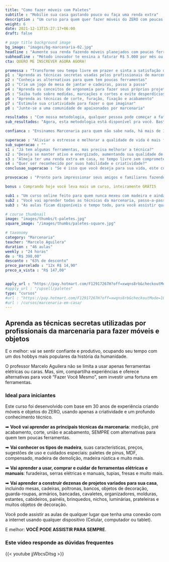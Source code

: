 ```yaml
---
title: "Como fazer móveis com Paletes"
subtitle : "Mobilie sua casa gastando pouco ou faça uma renda extra"
description : "Um curso para quem quer fazer móveis do ZERO com poucas ferramentas"
weight: 6
date: 2021-12-13T15:27:17+06:00
draft: false

# page title background image
bg_image: "images/bg-marcenaria-02.jpg"
headline : "Aumente sua renda fazendo móveis planejados com poucas ferramentas"
subheadline : "Método inovador te ensina a faturar R$ 5.000 por mês ou mais, construindo móveis sob medida com praticidade e economia"
cta: QUERO ME INSCREVER AGORA AGORA!

promessa : "Transforme seu tempo livre em prazer e sinta a satisfação de dizer fui eu que fiz"
p1 : "Aprenda as técnicas secretas usadas pelos profissionais de marcenaria"
p2 : "Conheça as alternativas para quem tem poucas ferramentas"
p3 : "Crie um jogo de mesa de jantar e cadeiras, passo a passo"
p4 : "Aprenda os conceitos de ergonomia para fazer seus próprios projetos"
p5 : "Saiba tudo sobre medidas, marcações e cortes e evite desperdícios"
p6 : "Aprenda as técnicas de corte, furação, fixação e acabamento"
p7 : "Estimule sua criatividade para fazer o que imaginar"
p8 : "Junte-se a uma comunidade de apaixonados por marcenaria"

resultados : "Com nossa metodologia, qualquer pessoa pode começar a faturar rápido"
sub_resultados: "Agora, esta metodologia está disponível pra você. Basta ver os resultados de alguns dos nossos alunos:"

confianca : "Ensinamos Marcenaria para quem não sabe nada, há mais de 11 anos"

superacao : "Aliviar o estresse e melhorar a qualidade de vida é mais fácil do que você imagina"
sub_superacao : ""
s1 : "Já tem algumas ferramentas, mas precisa melhorar a técnica?"
s2 : "Deseja se manter ativo e energizado, aumentando sua qualidade de vida?"
s3 : "Almeja ter uma renda extra em casa, no tempo livre sem comprometer o lazer?"
s4 : "Quer ser reconhecido por suas habilidade e criatividade?"
conclusao_superacao : "Se é isso que você deseja para sua vida, este curso é pra você"

provocacao : "Pronto para impressionar seus amigos e familiares fazendo seus móveis?"

bonus : Comprando hoje você leva mais um curso, inteiramente GRÁTIS

sub1 : "Um curso online feito para quem nunca mexeu com madeira e ainda não tem uma oficina montada."
sub2 : "Você vai aprender todas as técnicas da marcenaria, passo-a-passo, em vídeo aulas muito bem explicadas."
sub3 : "As aulas ficam disponíveis o tempo todo, para você assistir quando quiser e de onde quiser. E você terá acesso a um grupo exclusivo no Telegram, para resolver todas as suas dúvidas."

# course thumbnail
image: "images/thumbs/t-paletes.jpg"
square_image: "/images/thumbs/paletes-square.jpg"

# taxonomy
category: "Marcenaria"
teacher: "Marcelo Aguilera"
duration : "46 aulas"
weekly : "24 horas"
de : "R$ 398,00"
desconto : "63% de desconto"
preco_parcelado : "12x R$ 14,90"
preco_a_vista : "R$ 147,00"


apply_url : "https://pay.hotmart.com/F12917267H?off=xwqns8rb&checkoutMode=10&offDiscount=FELIZNATAL"
#apply_url : "/upsell/paletes"
type: "cursos"
#url : "https://pay.hotmart.com/F12917267H?off=xwqns8rb&checkoutMode=10&offDiscount=FELIZNATAL"
#url : /cursos/marcenaria-em-casa/
---
```


## Aprenda as técnicas secretas utilizadas por profissionais da marcenaria para fazer móveis e objetos

E o melhor: vai se sentir confiante e produtivo, ocupando seu tempo com um dos hobbys mais populares da história da humanidade.

O professor Marcelo Aguilera não se limita a usar apenas ferramentas elétricas ou caras. Mas, sim, compartilha experiências e oferece alternativas para você “Fazer Você Mesmo”, sem investir uma fortuna em ferramentas.

### Ideal para iniciantes

Este curso foi desenvolvido com base em 30 anos de experiência criando móveis e objetos do ZERO, usando apenas a criatividade e um profundo conhecimento técnico.

➡ **Você vai aprender as principais técnicas da marcenaria**: medição, pré acabamento, corte, união e acabamento, SEMPRE com alternativas para quem tem poucas ferramentas.

➡ **Vai conhecer os tipos de madeira**, suas características, preços, sugestões de uso e cuidados especiais: paletes de pinus, MDF, compensado, madeira de demolição, madeira rústica e muito mais.

➡ **Vai aprender a usar, comprar e cuidar de ferramentas elétricas e manuais**: furadeiras, serras elétricas e manuais, tupias, fresas e muito mais.

➡ **Vai aprender a construir dezenas de projetos variados para sua casa**, incluindo mesas, cadeiras, poltronas, bancos, objetos de decoração, guarda-roupas, armários, bancadas, cavaletes, organizadores, molduras, estantes, cabideiros, painéis, brinquedos, nichos, luminárias, prateleiras e muitos objetos de decoração.

Você pode assistir as aulas de qualquer lugar que tenha uma conexão com a internet usando qualquer dispositivo (Celular, computador ou tablet).

E melhor: **VOCÊ PODE ASSISTIR PARA SEMPRE**.

### Este vídeo responde as dúvidas frequentes
{{< youtube jjWbcsDitsg >}}
